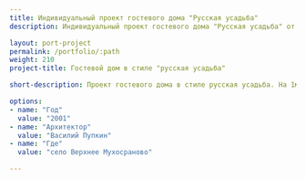 ```yaml
---
title: Индивидуальный проект гостевого дома "Русская усадьба"
description: Индивидуальный проект гостевого дома "Русская усадьба" от архитектурного бюро А510. Индивидуальное проектирование на заказ.

layout: port-project
permalink: /portfolio/:path
weight: 210
project-title: Гостевой дом в стиле "русская усадьба"

short-description: Проект гостевого дома в стиле русская усадьба. На 1м этаже распологается обеденный зал и комнаты отдыха для гостей охотохозяйства. На 2м этаже распологаются гостевые спальни.

options:
- name: "Год"
  value: "2001"
- name: "Архитектор"
  value: "Василий Пупкин"
- name: "Где"
  value: "село Верхнее Мухосраново"

---
```

